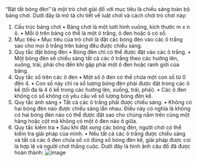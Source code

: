 “Bật tắt bóng đèn” là một trò chơi giải đố với mục tiêu là chiếu sáng toàn bộ bảng chơi. Dưới đây là mô tả chi tiết về luật chơi và cách chơi trò chơi này:
1. Cấu trúc bảng chơi
•	Bảng chơi là một lưới hình vuông, kích thước m x n ô.
•	Mỗi ô trên bảng có thể là một ô trắng, ô đen hoặc ô có số.
2. Mục tiêu
•	Mục tiêu của trò chơi là đặt các bóng đèn vào các ô trắng sao cho mọi ô trắng trên bảng đều được chiếu sáng.
3. Quy tắc đặt bóng đèn
•	Bóng đèn chỉ có thể được đặt vào các ô trắng.
•	Một bóng đèn sẽ chiếu sáng tất cả các ô trắng theo các hướng lên, xuống, trái, phải cho đến khi gặp phải một ô đen hoặc ranh giới của bảng.
4. Quy tắc số trên các ô đen
•	Một số ô đen có thể chứa một con số từ 0 đến 4.
•	Con số này chỉ ra số lượng bóng đèn phải được đặt trong các ô kề (tối đa là 4 ô kề trong các hướng lên, xuống, trái, phải).
•	Các ô đen không có số không có yêu cầu về số lượng bóng đèn kề.
5. Quy tắc ánh sáng
•	Tất cả các ô trắng phải được chiếu sáng.
•	Không có hai bóng đèn nào được chiếu sáng lẫn nhau. Điều này có nghĩa là không có hai bóng đèn nào có thể được đặt sao cho chúng nằm trên cùng một hàng hoặc cột mà không có một ô đen nào ở giữa.
6. Quy tắc kiểm tra
•	Sau khi đặt xong các bóng đèn, người chơi có thể kiểm tra giải pháp của mình.
•	Nếu tất cả các ô trắng được chiếu sáng và tất cả các ô đen chứa số có đúng số bóng đèn kề, giải pháp được coi là hợp lệ và người chơi thắng cuộc.
Dưới đây là hình ảnh câu đố đã được hoàn thành:
![image](https://github.com/trananhduck/OOP-TurnOnTheLights/assets/142285787/52b9b816-04f3-4fd4-b12a-32319a59b2d0)
